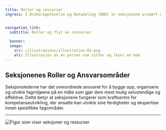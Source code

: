 ```yaml
---
title: Roller og ressurser
ingress: I Brukeropplevelse og Datadeling (BOD) er seksjonene primært et personal-hjem for medarbeidere innenfor felles kompetanseområder. Seksjonene spiller en nøkkelrolle i å avgi ressurser og kompetanse til ulike leveranseområder både innenfor og utenfor BOD. Dette inkluderer bidrag til Digdir sine portefølje kontor, produktgrupper, produktteam, tilretteleggingsteam, platfrom,  samt andre små og store oppdrag eller tiltak.


navigation_link:
  subtitle: Roller og flyt av ressurser
  
  banner:
  image:
    src: /illustrations/illustration-03.png
    alt: Illustrasjon av en person som sitter og leser en bok
---
```


## Seksjonenes Roller og Ansvarsområder

Seksjonslederne har det overordnede ansvaret for å bygge opp, organisere og utvikle fagmiljøene på en måte som gjør dem mest mulig selvstendige og effektive. Dette betyr at seksjonene fungerer som kraftsentre for kompetanseutvikling, der ansatte kan utvikle sine ferdigheter og ekspertise innen spesifikke fagområder.

---


![Figur som viser seksjoner og ressurser](/images/pom-vs-sections.svg)
